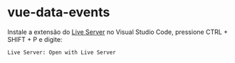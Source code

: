 # vue-data-events

Instale a extensão do [Live Server](https://marketplace.visualstudio.com/items?itemName=ritwickdey.LiveServer) no Visual Studio Code, pressione CTRL + SHIFT + P e digite:

`Live Server: Open with Live Server`
